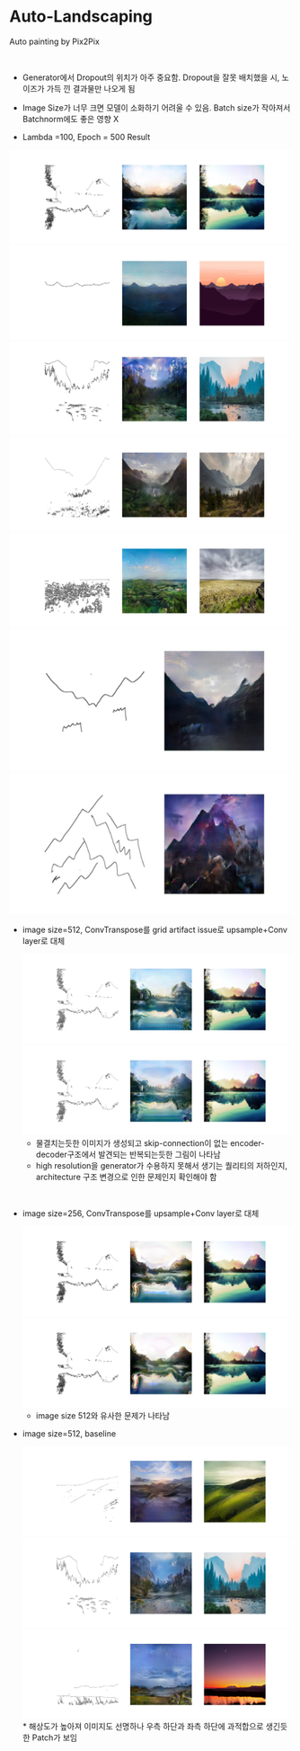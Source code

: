 # Auto-Landscaping

Auto painting by Pix2Pix

<br/>

* Generator에서 Dropout의 위치가 아주 중요함. Dropout을 잘못 배치했을 시, 노이즈가 가득 낀 결과물만 나오게 됨

* Image Size가 너무 크면 모델이 소화하기 어려울 수 있음. Batch size가 작아져서 Batchnorm에도 좋은 영향 X



* Lambda =100, Epoch = 500 Result

  

<img src="images/0.jpg" />

<img src="images/7.jpg" />

<img src="images/15.jpg" />

<img src="images/16.jpg" />

<img src="images/21.jpg" />

<img src="images/test5.jpg" />

<img src="images/test6.jpg" />

<br/>

* image size=512, ConvTranspose를 grid artifact issue로 upsample+Conv layer로 대체

  <img src="images/512_0.jpg" />

  <img src="images/512_1.jpg" />

  - 물결치는듯한 이미지가 생성되고 skip-connection이 없는 encoder-decoder구조에서 발견되는 반복되는듯한 그림이 나타남
  - high resolution을 generator가 수용하지 못해서 생기는 퀄리티의 저하인지, architecture 구조 변경으로 인한 문제인지 확인해야 함


<br/>

* image size=256, ConvTranspose를 upsample+Conv layer로 대체

  <img src="images/256_0.jpg" />

  <img src="images/256_1.jpg" />

  - image size 512와 유사한 문제가 나타남

    

* image size=512, baseline

  <img src="images/18_512_baseline.jpg" />

  <img src="images/15_512_baseline.jpg" />

  <img src="images/29_512_baseline.jpg" />
  * 해상도가 높아져 이미지도 선명하나 우측 하단과 좌측 하단에 과적합으로 생긴듯한 Patch가 보임